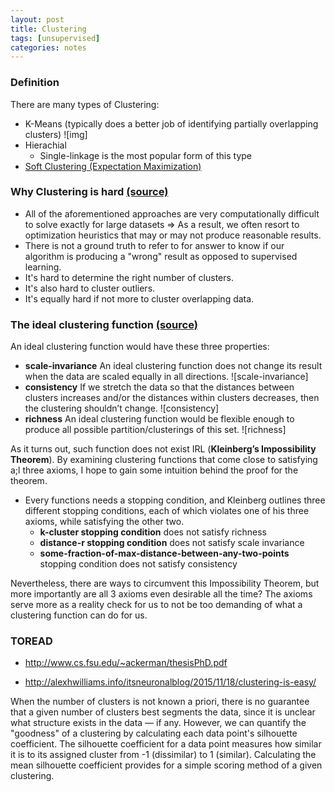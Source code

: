 ```yaml
---
layout: post
title: Clustering
tags: [unsupervised]
categories: notes
---
```

### Definition
There are many types of Clustering:
* K-Means (typically does a better job of identifying partially overlapping clusters)
    ![img]
* Hierachial 
    * Single-linkage is the most popular form of this type
* [Soft Clustering (Expectation Maximization)](2017-07-13-soft-clustering)

### Why Clustering is hard [(source)][1]
* All of the aforementioned approaches are very computationally difficult to solve exactly for large datasets => As a result, we often resort to optimization heuristics that may or may not produce reasonable results.
* There is not a ground truth to refer to for answer to know if our algorithm is producing a "wrong" result as opposed to supervised learning. 
* It's hard to determine the right number of clusters.
* It's also hard to cluster outliers.
* It's equally hard if not more to cluster overlapping data. 

### The ideal clustering function [(source)][2]

An ideal clustering function would have these three properties:
* **scale-invariance** An ideal clustering function does not change its result when the data are scaled equally in all directions. 
![scale-invariance]
* **consistency** If we stretch the data so that the distances between clusters increases and/or the distances within clusters decreases, then the clustering shouldn’t change.
![consistency]
* **richness** An ideal clustering function would be flexible enough to produce all possible partition/clusterings of this set.
![richness] 

As it turns out, such function does not exist IRL (**Kleinberg’s Impossibility Theorem**). By examining clustering functions that come close to satisfying a;l three axioms, I hope to gain some intuition behind the proof for the theorem.
* Every functions needs a stopping condition, and Kleinberg outlines three different stopping conditions, each of which violates one of his three axioms, while satisfying the other two.
    * **k-cluster stopping condition** does not satisfy richness
    * **distance-r stopping condition** does not satisfy scale invariance
    * **some-fraction-of-max-distance-between-any-two-points** stopping condition does not satisfy consistency

Nevertheless, there are ways to circumvent this Impossibility Theorem, but more importantly are all 3 axioms even desirable all the time? The axioms serve more as a reality check for us to not be too demanding of what a clustering function can do for us. 

### TOREAD
* http://www.cs.fsu.edu/~ackerman/thesisPhD.pdf

* http://alexhwilliams.info/itsneuronalblog/2015/11/18/clustering-is-easy/

When the number of clusters is not known a priori, there is no guarantee that a given number of clusters best segments the data, since it is unclear what structure exists in the data — if any. However, we can quantify the "goodness" of a clustering by calculating each data point's silhouette coefficient. The silhouette coefficient for a data point measures how similar it is to its assigned cluster from -1 (dissimilar) to 1 (similar). Calculating the mean silhouette coefficient provides for a simple scoring method of a given clustering.

[1]: http://alexhwilliams.info/itsneuronalblog/2015/09/11/clustering1/
[2]:http://alexhwilliams.info/itsneuronalblog/2015/10/01/clustering2/ 
[3]:http://alexhwilliams.info/itsneuronalblog/2015/11/18/clustering-is-easy/